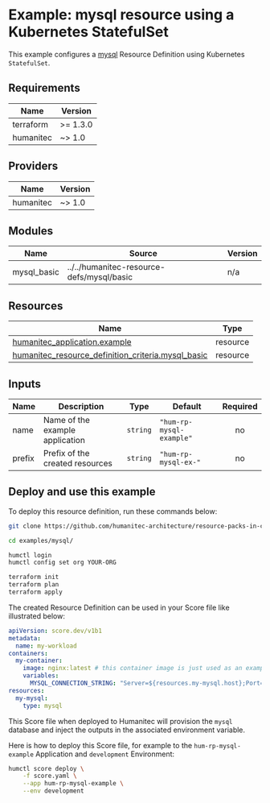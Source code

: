 # Example: mysql resource using a Kubernetes StatefulSet

This example configures a [mysql](https://developer.humanitec.com/platform-orchestrator/reference/resource-types/#mysql) Resource Definition using Kubernetes `StatefulSet`.

<!-- BEGIN_TF_DOCS -->
## Requirements

| Name | Version |
|------|---------|
| terraform | >= 1.3.0 |
| humanitec | ~> 1.0 |

## Providers

| Name | Version |
|------|---------|
| humanitec | ~> 1.0 |

## Modules

| Name | Source | Version |
|------|--------|---------|
| mysql\_basic | ../../humanitec-resource-defs/mysql/basic | n/a |

## Resources

| Name | Type |
|------|------|
| [humanitec_application.example](https://registry.terraform.io/providers/humanitec/humanitec/latest/docs/resources/application) | resource |
| [humanitec_resource_definition_criteria.mysql_basic](https://registry.terraform.io/providers/humanitec/humanitec/latest/docs/resources/resource_definition_criteria) | resource |

## Inputs

| Name | Description | Type | Default | Required |
|------|-------------|------|---------|:--------:|
| name | Name of the example application | `string` | `"hum-rp-mysql-example"` | no |
| prefix | Prefix of the created resources | `string` | `"hum-rp-mysql-ex-"` | no |
<!-- END_TF_DOCS -->

## Deploy and use this example

To deploy this resource definition, run these commands below:
```bash
git clone https://github.com/humanitec-architecture/resource-packs-in-cluster

cd examples/mysql/

humctl login
humctl config set org YOUR-ORG

terraform init
terraform plan
terraform apply
```

The created Resource Definition can be used in your Score file like illustrated below:
```yaml
apiVersion: score.dev/v1b1
metadata:
  name: my-workload
containers:
  my-container:
    image: nginx:latest # this container image is just used as an example, it's not talking to mysql.
    variables:
      MYSQL_CONNECTION_STRING: "Server=${resources.my-mysql.host};Port=${resources.my-mysql.port};Database=${resources.my-mysql.name};Uid=${resources.my-mysql.username};Pwd=${resources.my-mysql.password};"
resources:
  my-mysql:
    type: mysql
```

This Score file when deployed to Humanitec will provision the `mysql` database and inject the outputs in the associated environment variable.

Here is how to deploy this Score file, for example to the `hum-rp-mysql-example` Application and `development` Environment:
```bash
humctl score deploy \
    -f score.yaml \
    --app hum-rp-mysql-example \
    --env development
```
